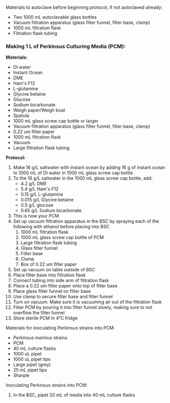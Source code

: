 Materials to autoclave before beginning protocol, if not autoclaved already:
- Two 1000 mL autoclavable glass bottles
- Vacuum filtration apparatus (glass filter funnel, filter base, clamp)
- 1000 mL filtration flask 
- Filtration flask tubing

### Making 1 L of Perkinsus Culturing Media (PCM):

**Materials:**
- DI water
- Instant Ocean 
- DME
- Ham's F12
- L-glutamine
- Glycine betaine
- Glucose
- Sodium bicarbonate
- Weigh paper/Weigh boat
- Spatula
- 1000 mL glass screw cap bottle or larger
- Vacuum filtration apparatus (glass filter funnel, filter base, clamp)
- 0.22 um filter paper
- 1000 mL filtration flask
- Vacuum
- Large filtration flask tubing

**Protocol:** 
1. Make 16 g/L saltwater with instant ocean by adding 16 g of instant ocean to 1000 mL of DI water in 1000 mL glass screw cap bottle 
2. To the 16 g/L saltwater in the 1000 mL glass screw cap bottle, add:
	- 4.2 g/L DME
	- 5.4 g/L Ham's F12
	- 0.15 g/L L-glutamine
	- 0.015 g/L Glycine betaine 
	- 0.5 g/L glucose
	- 0.65 g/L Sodium bicarbonate
3. This is now your PCM
4. Set up vacuum filtration apparatus in the BSC by spraying each of the following with ethanol before placing into BSC
	1. 1000 mL filtration flask
	2. 1000 mL glass screw cap bottle of PCM
	3. Large filtration flask tubing
	4. Glass filter funnel
	5. Filter base
	6. Clamp
	7. Box of 0.22 um filter paper
4. Set up vacuum on table outside of BSC
5. Place filter base into filtration flask 
6. Connect tubing into side arm of filtration flask 
7. Place a 0.22 um filter paper onto top of filter base
8. Place glass filter funnel on filter base
9. Use clamp to secure filter base and filter funnel
10. Turn on vacuum. Make sure it is vacuuming air out of the filtration flask
11. Filter PCM by pouring it into filter funnel slowly, making sure to not overflow the filter funnel
12. Store sterile PCM in 4°C fridge

Materials for inoculating Perkinsus strains into PCM:
- *Perkinsus marinus* strains
- PCM
- 40 mL culture flasks 
- 1000 uL pipet
- 1000 uL pipet tips 
- Large pipet (grey)
- 25 mL pipet tips
- Sharpie

Inoculating Perkinsus strains into PCM:

1. In the BSC, pipet 20 mL of media into 40 mL culture flasks 


